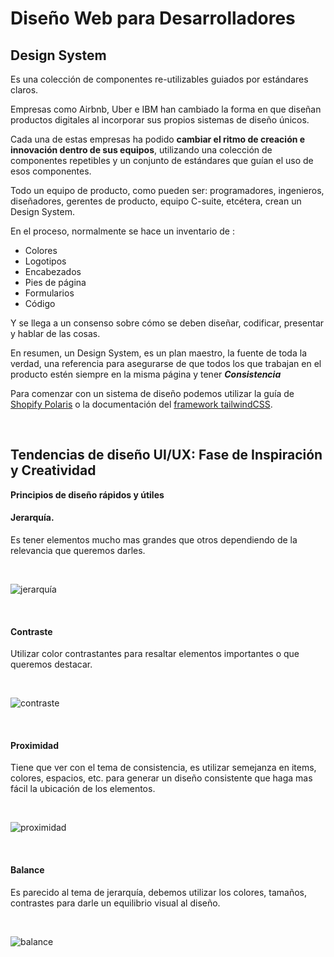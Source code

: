 # Diseño Web para Desarrolladores

## Design System
Es una colección de componentes re-utilizables guiados por estándares claros.

Empresas como Airbnb, Uber e IBM han cambiado la forma en que diseñan productos digitales al incorporar sus propios sistemas de diseño únicos.

Cada una de estas empresas ha podido **cambiar el ritmo de creación e innovación dentro de sus equipos**, utilizando una colección de componentes repetibles y un conjunto de estándares que guían el uso de esos componentes.

Todo un equipo de producto, como pueden ser: programadores, ingenieros, diseñadores, gerentes de producto, equipo C-suite, etcétera, crean un Design System.

En el proceso, normalmente se hace un inventario de :

- Colores
- Logotipos
- Encabezados
- Pies de página
- Formularios
- Código

Y se llega a un consenso sobre cómo se deben diseñar, codificar, presentar y hablar de las cosas.

En resumen, un Design System, es un plan maestro, la fuente de toda la verdad, una referencia para asegurarse de que todos los que trabajan en el producto estén siempre en la misma página y tener ***Consistencia***

Para comenzar con un sistema de diseño podemos utilizar la guía de [Shopify Polaris](https://polaris.shopify.com/) o la documentación del [framework tailwindCSS](https://tailwindcss.com/docs/installation).

<br>

## Tendencias de diseño UI/UX: Fase de Inspiración y Creatividad

**Principios de diseño rápidos y útiles**

#### Jerarquía.
Es tener elementos mucho mas grandes que otros dependiendo de la relevancia que queremos darles.

<br>

![jerarquía](./assets/images/jerarquia.png)

<br>

#### Contraste
Utilizar color contrastantes para resaltar elementos importantes o que queremos destacar.

<br>

![contraste](./assets/images/contraste.png)

<br>

#### Proximidad
Tiene que ver con el tema de consistencia, es utilizar semejanza en items, colores, espacios, etc. para generar un diseño consistente que haga mas fácil la ubicación de los elementos.

<br>

![proximidad](./assets/images/proximidad.png)

<br>

#### Balance
Es parecido al tema de jerarquía, debemos utilizar los colores, tamaños, contrastes para darle un equilibrio visual al diseño.

<br>

![balance](./assets/images/balance.png)

<br>

